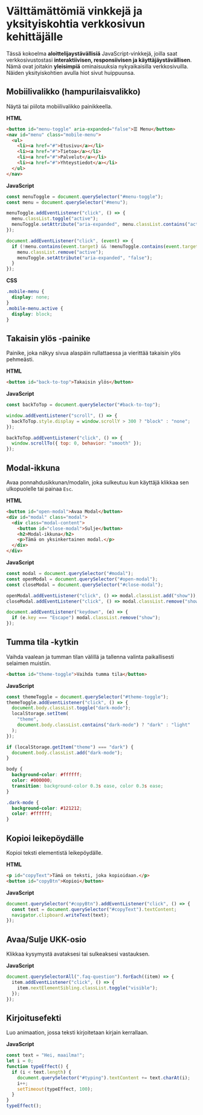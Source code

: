 # Välttämättömiä vinkkejä ja yksityiskohtia verkkosivun kehittäjälle

Tässä kokoelma **aloittelijaystävällisiä** JavaScript-vinkkejä, joilla saat verkkosivustostasi **interaktiivisen, responsiivisen ja käyttäjäystävällisen**. Nämä ovat joitakin **yleisimpiä** ominaisuuksia nykyaikaisilla verkkosivuilla. Näiden yksityiskohtien avulla hiot sivut huippuunsa.

## **Mobiilivalikko (hampurilaisvalikko)**

Näytä tai piilota mobiilivalikko painikkeella.

**HTML**

```html
<button id="menu-toggle" aria-expanded="false">☰ Menu</button>
<nav id="menu" class="mobile-menu">
  <ul>
    <li><a href="#">Etusivu</a></li>
    <li><a href="#">Tietoa</a></li>
    <li><a href="#">Palvelut</a></li>
    <li><a href="#">Yhteystiedot</a></li>
  </ul>
</nav>
```

**JavaScript**

```js
const menuToggle = document.querySelector("#menu-toggle");
const menu = document.querySelector("#menu");

menuToggle.addEventListener("click", () => {
  menu.classList.toggle("active");
  menuToggle.setAttribute("aria-expanded", menu.classList.contains("active"));
});

document.addEventListener("click", (event) => {
  if (!menu.contains(event.target) && !menuToggle.contains(event.target)) {
    menu.classList.remove("active");
    menuToggle.setAttribute("aria-expanded", "false");
  }
});
```

**CSS**

```css
.mobile-menu {
  display: none;
}
.mobile-menu.active {
  display: block;
}
```

## Takaisin ylös -painike

Painike, joka näkyy sivua alaspäin rullattaessa ja vierittää takaisin ylös pehmeästi.

**HTML**

```html
<button id="back-to-top">Takaisin ylös</button>
```

**JavaScript**

```js
const backToTop = document.querySelector("#back-to-top");

window.addEventListener("scroll", () => {
  backToTop.style.display = window.scrollY > 300 ? "block" : "none";
});

backToTop.addEventListener("click", () => {
  window.scrollTo({ top: 0, behavior: "smooth" });
});
```

## Modal-ikkuna

Avaa ponnahdusikkunan/modalin, joka sulkeutuu kun käyttäjä klikkaa sen ulkopuolelle tai painaa `Esc`.

**HTML**

```html
<button id="open-modal">Avaa Modal</button>
<div id="modal" class="modal">
  <div class="modal-content">
    <button id="close-modal">Sulje</button>
    <h2>Modal-ikkuna</h2>
    <p>Tämä on yksinkertainen modal.</p>
  </div>
</div>
```

**JavaScript**

```js
const modal = document.querySelector("#modal");
const openModal = document.querySelector("#open-modal");
const closeModal = document.querySelector("#close-modal");

openModal.addEventListener("click", () => modal.classList.add("show"));
closeModal.addEventListener("click", () => modal.classList.remove("show"));

document.addEventListener("keydown", (e) => {
  if (e.key === "Escape") modal.classList.remove("show");
});
```

## Tumma tila -kytkin

Vaihda vaalean ja tumman tilan välillä ja tallenna valinta paikallisesti selaimen muistiin.

```html
<button id="theme-toggle">Vaihda tumma tila</button>
```

**JavaScript**

```js
const themeToggle = document.querySelector("#theme-toggle");
themeToggle.addEventListener("click", () => {
  document.body.classList.toggle("dark-mode");
  localStorage.setItem(
    "theme",
    document.body.classList.contains("dark-mode") ? "dark" : "light"
  );
});

if (localStorage.getItem("theme") === "dark") {
  document.body.classList.add("dark-mode");
}
```

```css
body {
  background-color: #ffffff;
  color: #000000;
  transition: background-color 0.3s ease, color 0.3s ease;
}

.dark-mode {
  background-color: #121212;
  color: #ffffff;
}
```

## Kopioi leikepöydälle

Kopioi teksti elementistä leikepöydälle.

**HTML**

```html
<p id="copyText">Tämä on teksti, joka kopioidaan.</p>
<button id="copyBtn">Kopioi</button>
```

**JavaScript**

```js
document.querySelector("#copyBtn").addEventListener("click", () => {
  const text = document.querySelector("#copyText").textContent;
  navigator.clipboard.writeText(text);
});
```

## Avaa/Sulje UKK-osio

Klikkaa kysymystä avataksesi tai sulkeaksesi vastauksen.

**JavaScript**

```js
document.querySelectorAll(".faq-question").forEach((item) => {
  item.addEventListener("click", () => {
    item.nextElementSibling.classList.toggle("visible");
  });
});
```

## Kirjoitusefekti

Luo animaation, jossa teksti kirjoitetaan kirjain kerrallaan.

**JavaScript**

```js
const text = "Hei, maailma!";
let i = 0;
function typeEffect() {
  if (i < text.length) {
    document.querySelector("#typing").textContent += text.charAt(i);
    i++;
    setTimeout(typeEffect, 100);
  }
}
typeEffect();
```
